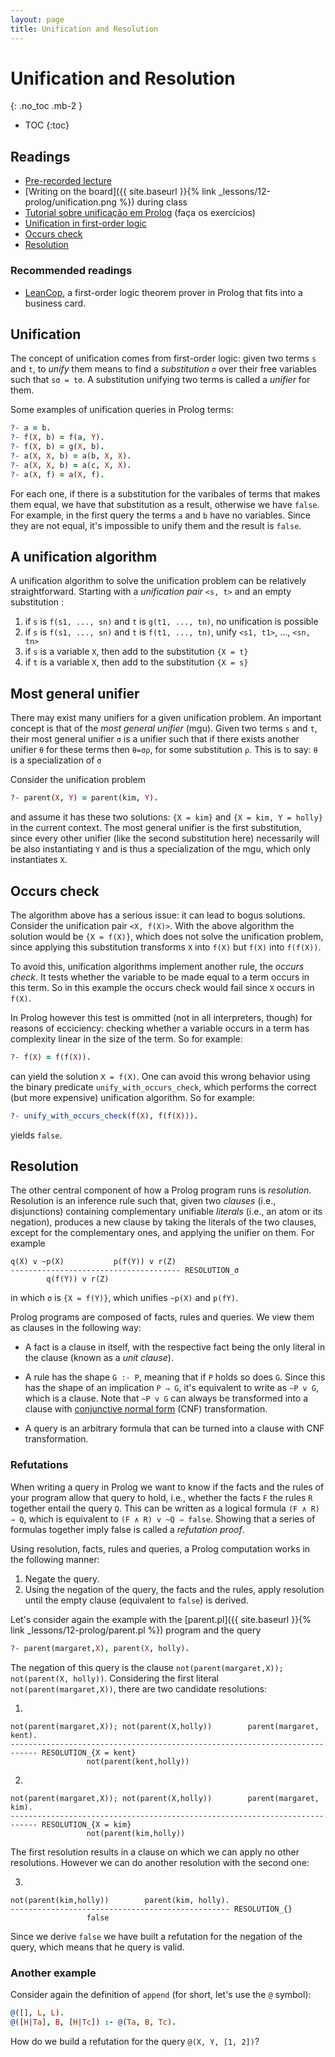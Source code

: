 ```yaml
---
layout: page
title: Unification and Resolution
---
```


# Unification and Resolution
{: .no_toc .mb-2 }

- TOC
{:toc}

## Readings

- [Pre-recorded lecture](https://www.youtube.com/playlist?list=PLeIbBi3CwMZyH6P_Jboge8kSvUXUCeORz)
- [Writing on the board]({{ site.baseurl }}{% link _lessons/12-prolog/unification.png %}) during class
- [Tutorial sobre unificação em Prolog](http://www.amzi.com/AdventureInProlog/a10unif.php) (faça os exercícios)
- [Unification in first-order logic](https://en.wikipedia.org/wiki/Unification_(computer_science)#Syntactic_unification_of_first-order_terms)
- [Occurs check](https://en.wikipedia.org/wiki/Occurs_check)
- [Resolution](https://en.wikipedia.org/wiki/Resolution_(logic))

### Recommended readings

- [LeanCop](http://www.leancop.de/), a first-order logic theorem prover in
  Prolog that fits into a business card.

## Unification

The concept of unification comes from first-order logic: given two terms `s` and
`t`, to *unify* them means to find a *substitution* `σ` over their free
variables such that `sσ = tσ`. A substitution unifying two terms is called a
*unifier* for them.

Some examples of unification queries in Prolog terms:

``` prolog
?- a = b.
?- f(X, b) = f(a, Y).
?- f(X, b) = g(X, b).
?- a(X, X, b) = a(b, X, X).
?- a(X, X, b) = a(c, X, X).
?- a(X, f) = a(X, f).
```

For each one, if there is a substitution for the varibales of terms that makes
them equal, we have that substitution as a result, otherwise we have `false`.
For example, in the first query the terms `a` and `b` have no variables. Since
they are not equal, it's impossible to unify them and the result is `false`.

## A unification algorithm

A unification algorithm to solve the unification problem can be relatively
straightforward. Starting with a *unification pair* `<s, t>` and an empty substitution :

1. if `s` is `f(s1, ..., sn)` and `t` is `g(t1, ..., tn)`, no unification is possible
2. if `s` is `f(s1, ..., sn)` and `t` is `f(t1, ..., tn)`, unify `<s1, t1>`, ..., `<sn, tn>`
3. if `s` is a variable `X`, then add to the substitution `{X = t}`
4. if `t` is a variable `X`, then add to the substitution `{X = s}`

## Most general unifier

There may exist many unifiers for a given unification problem. An important
concept is that of the *most general unifier* (mgu). Given two terms `s` and
`t`, their most general unifier `σ` is a unifier such that if there exists
another unifier `θ` for these terms then `θ=σρ`, for some substitution `ρ`. This is to say: `θ` is a specialization of `σ`

Consider the unification problem

``` prolog
?- parent(X, Y) = parent(kim, Y).
```

and assume it has these two solutions: `{X = kim}` and `{X = kim, Y = holly}` in
the current context. The most general unifier is the first substitution, since
every other unifier (like the second substitution here) necessarily will be also
instantiating `Y` and is thus a specialization of the mgu, which only
instantiates `X`.

## Occurs check

The algorithm above has a serious issue: it can lead to bogus
solutions. Consider the unification pair `<X, f(X)>`. With the above algorithm
the solution would be `{X = f(X)}`, which does not solve the unification
problem, since applying this substitution transforms `X` into `f(X)` but `f(X)`
into `f(f(X))`.

To avoid this, unification algorithms implement another rule, the *occurs
check*. It tests whether the variable to be made equal to a term occurs in this
term. So in this example the occurs check would fail since `X` occurs in `f(X)`.

In Prolog however this test is ommitted (not in all interpreters, though) for
reasons of ecciciency: checking whether a variable occurs in a term has
complexity linear in the size of the term. So for example:

``` prolog
?- f(X) = f(f(X)).
```

can yield the solution `X = f(X)`. One can avoid this wrong behavior using the
binary predicate `unify_with_occurs_check`, which performs the correct (but more
expensive) unification algorithm. So for example:

``` prolog
?- unify_with_occurs_check(f(X), f(f(X))).
```

yields `false`.

## Resolution

The other central component of how a Prolog program runs is
*resolution*. Resolution is an inference rule such that, given two *clauses*
(i.e., disjunctions) containing complementary unifiable *literals* (i.e., an
atom or its negation), produces a new clause by taking the literals of the two
clauses, except for the complementary ones, and applying the unifier on
them. For example


```
q(X) v ~p(X)           p(f(Y)) v r(Z)
-------------------------------------- RESOLUTION_σ
        q(f(Y)) v r(Z)
```
in which `σ` is `{X = f(Y)}`, which unifies `~p(X)` and `p(fY)`.

Prolog programs are composed of facts, rules and queries. We view them as
clauses in the following way:

- A fact is a clause in itself, with the respective fact being the only literal
  in the clause (known as a *unit clause*).

- A rule has the shape `G :- P`, meaning that if `P` holds so does `G`. Since
  this has the shape of an implication `P ⇒ G`, it's equivalent to write as `~P
  v G`, which is a clause. Note that `~P v G` can always be transformed into a
  clause with [conjunctive normal
  form](https://en.wikipedia.org/wiki/Conjunctive_normal_form) (CNF)
  transformation.

- A query is an arbitrary formula that can be turned into a clause with CNF
  transformation.

### Refutations

When writing a query in Prolog we want to know if the facts and the rules of
your program allow that query to hold, i.e., whether the facts `F` the rules `R`
together entail the query `Q`. This can be written as a logical formula `(F ∧ R)
⇒ Q`, which is equivalent to `(F ∧ R) v ~Q ⇒ false`. Showing that a series of
formulas together imply false is called a *refutation proof*.

Using resolution, facts, rules and queries, a Prolog computation works in the
following manner:

1. Negate the query.
2. Using the negation of the query, the facts and the rules, apply resolution
   until the empty clause (equivalent to `false`) is derived.

Let's consider again the example with the [parent.pl]({{ site.baseurl }}{% link
_lessons/12-prolog/parent.pl %}) program and the query

``` prolog
?- parent(margaret,X), parent(X, holly).
```

The negation of this query is the clause `not(parent(margaret,X)); not(parent(X,
holly))`. Considering the first literal `not(parent(margaret,X))`, there are two candidate resolutions:

1.
```
not(parent(margaret,X)); not(parent(X,holly))        parent(margaret, kent).
---------------------------------------------------------------------------- RESOLUTION_{X = kent}
                 not(parent(kent,holly))
```

2.
```
not(parent(margaret,X)); not(parent(X,holly))        parent(margaret, kim).
---------------------------------------------------------------------------- RESOLUTION_{X = kim}
                 not(parent(kim,holly))
```

The first resolution results in a clause on which we can apply no other
resolutions. However we can do another resolution with the second one:

3.
```
not(parent(kim,holly))        parent(kim, holly).
------------------------------------------------- RESOLUTION_{}
                 false
```

Since we derive `false` we have built a refutation for the negation of the
query, which means that he query is valid.

### Another example

Consider again the definition of `append` (for short, let's use the `@` symbol):

``` prolog
@([], L, L).
@([H|Ta], B, [H|Tc]) :- @(Ta, B, Tc).
```

How do we build a refutation for the query `@(X, Y, [1, 2])`?
